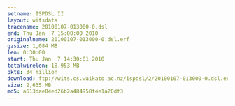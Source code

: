 ```yaml
---
setname: ISPDSL II
layout: witsdata
tracename: 20100107-013000-0.dsl
end: Thu Jan  7 15:00:00 2010
originalname: 20100107-013000-0.dsl.erf
gzsize: 1,084 MB
len: 0:30:00
start: Thu Jan  7 14:30:01 2010
totalwirelen: 18,953 MB
pkts: 34 million
download: ftp://wits.cs.waikato.ac.nz/ispdsl/2/20100107-013000-0.dsl.erf.gz
size: 2,635 MB
md5: a613dae04ed26b2a484958f4e1a20df3
---
```

